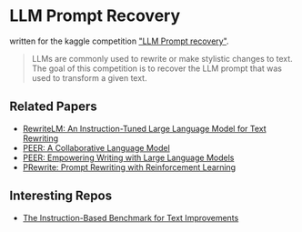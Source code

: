 # LLM Prompt Recovery

written for the kaggle competition [&#34;LLM Prompt recovery&#34;](https://www.kaggle.com/competitions/llm-prompt-recovery/overview).

> LLMs are commonly used to rewrite or make stylistic changes to text. The goal of this competition is to recover the LLM prompt that was used to transform a given text.

## Related Papers

- [RewriteLM: An Instruction-Tuned Large Language Model for Text Rewriting](https://arxiv.org/abs/2305.15685)
- [PEER: A Collaborative Language Model](https://arxiv.org/abs/2208.11663)
- [PEER: Empowering Writing with Large Language Models](https://www.researchgate.net/publication/373510212_PEER_Empowering_Writing_with_Large_Language_Models)
- [PRewrite: Prompt Rewriting with Reinforcement Learning](https://arxiv.org/abs/2401.08189)

## Interesting Repos

- [The Instruction-Based Benchmark for Text Improvements](https://github.com/facebookresearch/EditEval/tree/main)